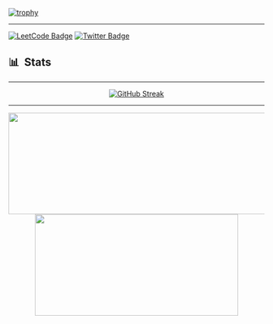 [![trophy](https://github-profile-trophy.vercel.app/?username=CodeStation5&title=Commits,Repositories,MultipleLang,Stars,Followers,PullRequest&theme=monokai)](https://github.com/ryo-ma/github-profile-trophy)



---
[![LeetCode Badge](https://img.shields.io/badge/LeetCode-badge?style=for-the-badge&color=orange&logo=telegram&logoColor=white)](https://leetcode.com/u/fallingleaves/)
[![Twitter Badge](https://img.shields.io/badge/Twitter-badge?style=for-the-badge&color=orange&logo=twitter&logoColor=white)](https://leetcode.com/u/fallingleaves/)


## 📊 &nbsp;Stats
---
<p align="center">
<a href="https://git.io/streak-stats"><img src="https://streak-stats.demolab.com?user=CodeStation5&theme=gruvbox&card_width=600&card_height=100" alt="GitHub Streak" /></a>
</p>

---
<p align="center">
  <img width="600" height="200" src="https://github-readme-stats.vercel.app/api?username=CodeStation5&show_icons=true&theme=monokai">
  <img width="400" height="200" src="https://github-readme-stats.vercel.app/api/top-langs/?username=CodeStation5&size_weight=0.15&count_weight=0.5&layout=compact&theme=monokai">
</p>







<!--
**CodeStation5/CodeStation5** is a ✨ _special_ ✨ repository because its `README.md` (this file) appears on your GitHub profile.

Here are some ideas to get you started:

- 🔭 I’m currently working on ...
- 🌱 I’m currently learning ...
- 👯 I’m looking to collaborate on ...
- 🤔 I’m looking for help with ...
- 💬 Ask me about ...
- 📫 How to reach me: ...
- 😄 Pronouns: ...
- ⚡ Fun fact: ...
-->
